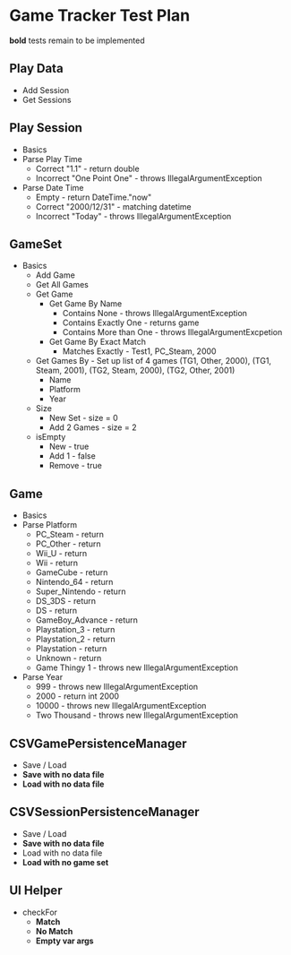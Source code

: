 # Game Tracker Test Plan

**bold** tests remain to be implemented

## Play Data

* Add Session
* Get Sessions

## Play Session

* Basics
* Parse Play Time
   * Correct "1.1" - return double
   * Incorrect "One Point One" - throws IllegalArgumentException
* Parse Date Time
   * Empty - return DateTime."now"
   * Correct "2000/12/31" - matching datetime
   * Incorrect "Today" - throws IllegalArgumentException
   
## GameSet

* Basics
   * Add Game
   * Get All Games
   * Get Game
      * Get Game By Name
         * Contains None - throws IllegalArgumentException
         * Contains Exactly One - returns game
         * Contains More than One - throws IllegalArgumentExcpetion
      * Get Game By Exact Match
         * Matches Exactly - Test1, PC_Steam, 2000
   * Get Games By  - Set up list of 4 games (TG1, Other, 2000), (TG1, Steam, 2001), (TG2, Steam, 2000), (TG2, Other, 2001)
      * Name
      * Platform 
      * Year 
   * Size
      * New Set - size = 0
      * Add 2 Games - size = 2
   * isEmpty
      * New - true
      * Add 1 - false
      * Remove - true
      
## Game

* Basics
* Parse Platform
   * PC_Steam - return 
   * PC_Other - return 
   * Wii_U - return 
   * Wii - return 
   * GameCube - return 
   * Nintendo_64 - return 
   * Super_Nintendo - return 
   * DS_3DS - return 
   * DS - return 
   * GameBoy_Advance - return 
   * Playstation_3 - return 
   * Playstation_2 - return 
   * Playstation - return 
   * Unknown - return 
   * Game Thingy 1 - throws new IllegalArgumentException
* Parse Year
   * 999 - throws new IllegalArgumentException
   * 2000 - return int 2000
   * 10000 - throws new IllegalArgumentException
   * Two Thousand - throws new IllegalArgumentException

## CSVGamePersistenceManager

* Save / Load
* **Save with no data file**
* **Load with no data file**

## CSVSessionPersistenceManager

* Save / Load
* **Save with no data file**
* Load with no data file
* **Load with no game set**

## UI Helper

* checkFor
   * **Match**
   * **No Match**
   * **Empty var args**
